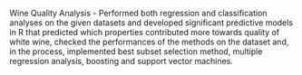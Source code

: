 Wine Quality Analysis - Performed both regression and classification analyses on the given datasets and developed significant predictive 
models in R that predicted which properties contributed more towards quality of white wine, checked the performances of the methods on the
dataset and, in the process, implemented best subset selection method, multiple regression analysis, boosting and support vector machines.
